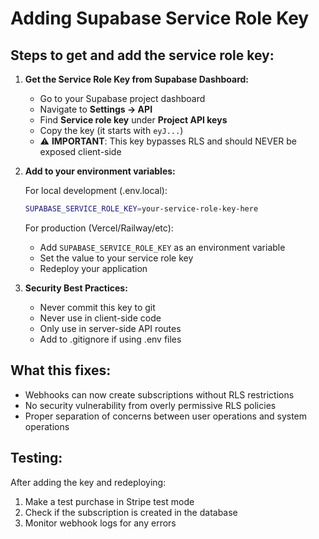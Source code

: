 # Adding Supabase Service Role Key

## Steps to get and add the service role key:

1. **Get the Service Role Key from Supabase Dashboard:**
   - Go to your Supabase project dashboard
   - Navigate to **Settings → API**
   - Find **Service role key** under **Project API keys**
   - Copy the key (it starts with `eyJ...`)
   - ⚠️ **IMPORTANT**: This key bypasses RLS and should NEVER be exposed client-side

2. **Add to your environment variables:**
   
   For local development (.env.local):
   ```bash
   SUPABASE_SERVICE_ROLE_KEY=your-service-role-key-here
   ```

   For production (Vercel/Railway/etc):
   - Add `SUPABASE_SERVICE_ROLE_KEY` as an environment variable
   - Set the value to your service role key
   - Redeploy your application

3. **Security Best Practices:**
   - Never commit this key to git
   - Never use in client-side code
   - Only use in server-side API routes
   - Add to .gitignore if using .env files

## What this fixes:

- Webhooks can now create subscriptions without RLS restrictions
- No security vulnerability from overly permissive RLS policies
- Proper separation of concerns between user operations and system operations

## Testing:

After adding the key and redeploying:
1. Make a test purchase in Stripe test mode
2. Check if the subscription is created in the database
3. Monitor webhook logs for any errors